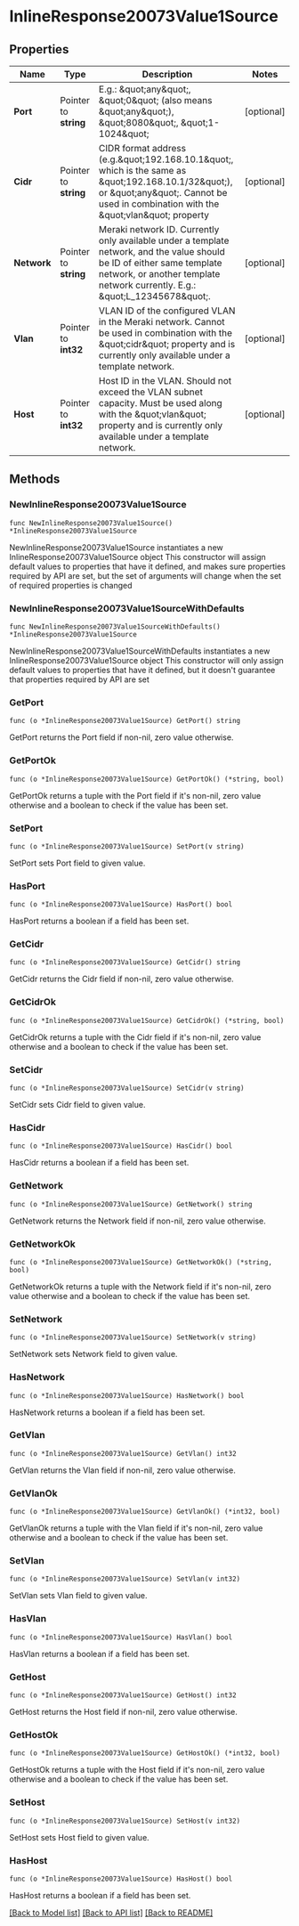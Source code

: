 # InlineResponse20073Value1Source

## Properties

Name | Type | Description | Notes
------------ | ------------- | ------------- | -------------
**Port** | Pointer to **string** | E.g.: \&quot;any\&quot;, \&quot;0\&quot; (also means \&quot;any\&quot;), \&quot;8080\&quot;, \&quot;1-1024\&quot; | [optional] 
**Cidr** | Pointer to **string** | CIDR format address (e.g.\&quot;192.168.10.1\&quot;, which is the same as \&quot;192.168.10.1/32\&quot;), or \&quot;any\&quot;. Cannot be used in combination with the \&quot;vlan\&quot; property | [optional] 
**Network** | Pointer to **string** | Meraki network ID. Currently only available under a template network, and the value should be ID of either same template network, or another template network currently. E.g.: \&quot;L_12345678\&quot;. | [optional] 
**Vlan** | Pointer to **int32** | VLAN ID of the configured VLAN in the Meraki network. Cannot be used in combination with the \&quot;cidr\&quot; property and is currently only available under a template network. | [optional] 
**Host** | Pointer to **int32** | Host ID in the VLAN. Should not exceed the VLAN subnet capacity. Must be used along with the \&quot;vlan\&quot; property and is currently only available under a template network. | [optional] 

## Methods

### NewInlineResponse20073Value1Source

`func NewInlineResponse20073Value1Source() *InlineResponse20073Value1Source`

NewInlineResponse20073Value1Source instantiates a new InlineResponse20073Value1Source object
This constructor will assign default values to properties that have it defined,
and makes sure properties required by API are set, but the set of arguments
will change when the set of required properties is changed

### NewInlineResponse20073Value1SourceWithDefaults

`func NewInlineResponse20073Value1SourceWithDefaults() *InlineResponse20073Value1Source`

NewInlineResponse20073Value1SourceWithDefaults instantiates a new InlineResponse20073Value1Source object
This constructor will only assign default values to properties that have it defined,
but it doesn't guarantee that properties required by API are set

### GetPort

`func (o *InlineResponse20073Value1Source) GetPort() string`

GetPort returns the Port field if non-nil, zero value otherwise.

### GetPortOk

`func (o *InlineResponse20073Value1Source) GetPortOk() (*string, bool)`

GetPortOk returns a tuple with the Port field if it's non-nil, zero value otherwise
and a boolean to check if the value has been set.

### SetPort

`func (o *InlineResponse20073Value1Source) SetPort(v string)`

SetPort sets Port field to given value.

### HasPort

`func (o *InlineResponse20073Value1Source) HasPort() bool`

HasPort returns a boolean if a field has been set.

### GetCidr

`func (o *InlineResponse20073Value1Source) GetCidr() string`

GetCidr returns the Cidr field if non-nil, zero value otherwise.

### GetCidrOk

`func (o *InlineResponse20073Value1Source) GetCidrOk() (*string, bool)`

GetCidrOk returns a tuple with the Cidr field if it's non-nil, zero value otherwise
and a boolean to check if the value has been set.

### SetCidr

`func (o *InlineResponse20073Value1Source) SetCidr(v string)`

SetCidr sets Cidr field to given value.

### HasCidr

`func (o *InlineResponse20073Value1Source) HasCidr() bool`

HasCidr returns a boolean if a field has been set.

### GetNetwork

`func (o *InlineResponse20073Value1Source) GetNetwork() string`

GetNetwork returns the Network field if non-nil, zero value otherwise.

### GetNetworkOk

`func (o *InlineResponse20073Value1Source) GetNetworkOk() (*string, bool)`

GetNetworkOk returns a tuple with the Network field if it's non-nil, zero value otherwise
and a boolean to check if the value has been set.

### SetNetwork

`func (o *InlineResponse20073Value1Source) SetNetwork(v string)`

SetNetwork sets Network field to given value.

### HasNetwork

`func (o *InlineResponse20073Value1Source) HasNetwork() bool`

HasNetwork returns a boolean if a field has been set.

### GetVlan

`func (o *InlineResponse20073Value1Source) GetVlan() int32`

GetVlan returns the Vlan field if non-nil, zero value otherwise.

### GetVlanOk

`func (o *InlineResponse20073Value1Source) GetVlanOk() (*int32, bool)`

GetVlanOk returns a tuple with the Vlan field if it's non-nil, zero value otherwise
and a boolean to check if the value has been set.

### SetVlan

`func (o *InlineResponse20073Value1Source) SetVlan(v int32)`

SetVlan sets Vlan field to given value.

### HasVlan

`func (o *InlineResponse20073Value1Source) HasVlan() bool`

HasVlan returns a boolean if a field has been set.

### GetHost

`func (o *InlineResponse20073Value1Source) GetHost() int32`

GetHost returns the Host field if non-nil, zero value otherwise.

### GetHostOk

`func (o *InlineResponse20073Value1Source) GetHostOk() (*int32, bool)`

GetHostOk returns a tuple with the Host field if it's non-nil, zero value otherwise
and a boolean to check if the value has been set.

### SetHost

`func (o *InlineResponse20073Value1Source) SetHost(v int32)`

SetHost sets Host field to given value.

### HasHost

`func (o *InlineResponse20073Value1Source) HasHost() bool`

HasHost returns a boolean if a field has been set.


[[Back to Model list]](../README.md#documentation-for-models) [[Back to API list]](../README.md#documentation-for-api-endpoints) [[Back to README]](../README.md)


